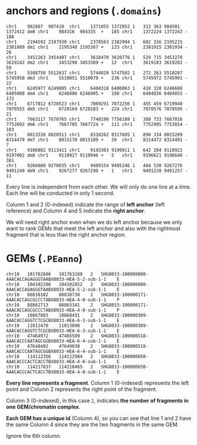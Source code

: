 # anchors and regions (`.domains`)

```
chr1	982867	987410	chr1	1371055	1372952	1	313	363	984501	1372412	dm0	chr1	984316	984335	+	185	chr1	1372224	1372243	-	188
chr1	2194592	2197930	chr1	2378563	2382994	1	602	316	2195215	2381889	dm1	chr1	2195348	2195367	+	133	chr1	2381915	2381934	-	26
chr1	3452263	3454407	chr1	3618470	3620776	1	529	715	3453278	3619242	dm2	chr1	3453290	3453309	+	12	chr1	3619183	3619202	-	59
chr1	5508750	5512637	chr1	5744829	5747502	1	272	263	5510287	5745950	dm3	chr1	5510051	5510070	+	236	chr1	5745972	5745991	-	22
chr1	6245977	6249005	chr1	6404310	6406063	1	418	328	6246688	6405008	dm4	chr1	6246886	6246905	+	198	chr1	6404836	6404855	-	172
chr1	6717812	6720523	chr1	7069291	7072256	1	455	459	6719940	7070555	dm5	chr1	6720164	6720183	+	224	chr1	7070576	7070595	-	21
chr1	7663117	7670765	chr1	7748190	7756109	1	380	733	7667816	7752892	dm6	chr1	7667705	7667724	+	111	chr1	7752995	7753014	-	103
chr1	8013338	8020511	chr1	8310262	8317605	1	890	334	8015209	8314479	dm7	chr1	8015170	8015189	+	39	chr1	8314472	8314491	-	7
chr1	9106882	9113411	chr1	9193303	9199911	1	642	284	9110922	9197002	dm8	chr1	9110927	9110946	+	5	chr1	9196621	9196640	-	381
chr1	9266080	9270035	chr1	9489154	9495246	1	484	530	9267276	9491249	dm9	chr1	9267277	9267296	+	1	chr1	9491238	9491257	-	11
```

Every line is independent from each other. We will only do one line at a time. Each line will be conducted in only 1 second.

Column 1 and 2 (0-indexed) indicate the range of **left anchor** (left reference) and Column 4 and 5 indicate the **right anchor**.

We will need right anchor even when we do left anchor because we only want to rank GEMs that meet the left anchor and also with the rightmost fragment that is less than the right anchor region.

# GEMs (`.PEanno`)

```
chr10	101762606	101763188	2	SHG8033-100000080-AAACACCAGAGGGTAABX8033-HEA-5-2-sub-1-1	E
chr10	104102286	104102852	2	SHG8033-100000080-AAACACCAGAGGGTAABX8033-HEA-5-2-sub-1-1	E
chr10	88838102	88838730	2	SHG8033-100000171-AAACACCAGCGCCCTABX8033-HEA-4-0-sub-1-1	P
chr10	88862713	88863341	2	SHG8033-100000171-AAACACCAGCGCCCTABX8033-HEA-4-0-sub-1-1	P
chr10	10867803	10868431	2	SHG8033-100000309-AAACACCAGGTCTCGCBX8033-HEA-6-3-sub-1-1	E
chr10	11012470	11013098	2	SHG8033-100000309-AAACACCAGGTCTCGCBX8033-HEA-6-3-sub-1-1	E
chr10	47464972	47465589	2	SHG8033-100000518-AAACACCCAATAGCGGBX8033-HEA-6-4-sub-1-1	E
chr10	47648402	47649030	2	SHG8033-100000518-AAACACCCAATAGCGGBX8033-HEA-6-4-sub-1-1	E
chr10	114112356	114112984	2	SHG8033-100000650-AAACACCCACTCACCTBX8033-HEA-4-0-sub-1-1	E
chr10	114217837	114218465	2	SHG8033-100000650-AAACACCCACTCACCTBX8033-HEA-4-0-sub-1-1	E
```

**Every line represents a fragment**. Column 1 (0-indexed) represents the left point and Column 2 represents the right point of the fragment.

Column 3 (0-indexed), in this case `2`, indicates **the number of fragments in one GEM/chromatin complex**.

**Each GEM has a unique id** (Column 4), so you can see that line 1 and 2 have the same Column 4 since they are the two fragments in the same GEM.

Ignore the 6th column.


